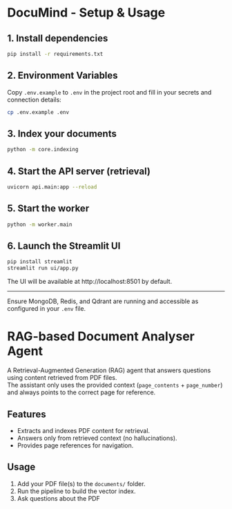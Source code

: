 # DocuMind - Setup & Usage

## 1. Install dependencies

```sh
pip install -r requirements.txt
```


## 2. Environment Variables

Copy `.env.example` to `.env` in the project root and fill in your secrets and connection details:

```sh
cp .env.example .env
```


## 3. Index your documents

```sh
python -m core.indexing
```

## 4. Start the API server (retrieval)

```sh
uvicorn api.main:app --reload
```

## 5. Start the worker

```sh
python -m worker.main
```

## 6. Launch the Streamlit UI

```sh
pip install streamlit
streamlit run ui/app.py
```

The UI will be available at http://localhost:8501 by default.

---
Ensure MongoDB, Redis, and Qdrant are running and accessible as configured in your `.env` file.
# RAG-based Document Analyser Agent

A Retrieval-Augmented Generation (RAG) agent that answers questions using content retrieved from PDF files.  
The assistant only uses the provided context (`page_contents` + `page_number`) and always points to the correct page for reference.

## Features
- Extracts and indexes PDF content for retrieval.
- Answers only from retrieved context (no hallucinations).
- Provides page references for navigation.

## Usage
1. Add your PDF file(s) to the `documents/` folder.
2. Run the pipeline to build the vector index.
3. Ask questions about the PDF
